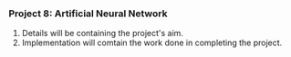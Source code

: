 ﻿### Project 8: Artificial Neural Network

1. Details will be containing the project's aim.
2. Implementation will comtain the work done in completing the project.
